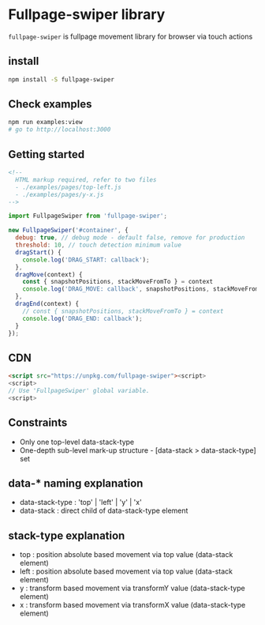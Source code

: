 # Fullpage-swiper library
`fullpage-swiper` is fullpage movement library for browser via touch actions

## install
```bash
npm install -S fullpage-swiper
```

## Check examples
```bash
npm run examples:view
# go to http://localhost:3000
```

## Getting started
```html
<!-- 
  HTML markup required, refer to two files
  - ./examples/pages/top-left.js
  - ./examples/pages/y-x.js
-->
```

```javascript
import FullpageSwiper from 'fullpage-swiper';

new FullpageSwiper('#container', {
  debug: true, // debug mode - default false, remove for production
  threshold: 10, // touch detection minimum value
  dragStart() {
    console.log('DRAG_START: callback');
  },
  dragMove(context) {
    const { snapshotPositions, stackMoveFromTo } = context
    console.log('DRAG_MOVE: callback', snapshotPositions, stackMoveFromTo);
  },
  dragEnd(context) {
    // const { snapshotPositions, stackMoveFromTo } = context
    console.log('DRAG_END: callback');
  }
});
```

## CDN
```html
<script src="https://unpkg.com/fullpage-swiper"><script>
<script>
// Use 'FullpageSwiper' global variable.
<script>
```

## Constraints
- Only one top-level data-stack-type
- One-depth sub-level mark-up structure - [data-stack > data-stack-type] set

## data-* naming explanation
- data-stack-type : 'top' | 'left' | 'y' | 'x'
- data-stack : direct child of data-stack-type element

## stack-type explanation
- top : position absolute based movement via top value (data-stack element)
- left : position absolute based movement via top value (data-stack element)
- y : transform based movement via transformY value (data-stack-type element)
- x : transform based movement via transformX value (data-stack-type element)